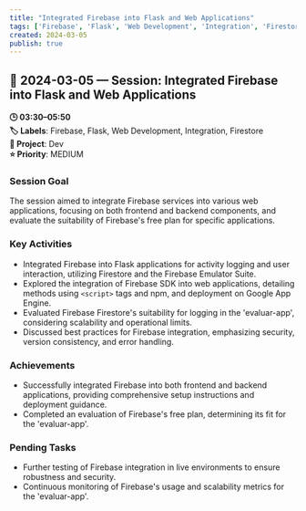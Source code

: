 ```yaml
---
title: "Integrated Firebase into Flask and Web Applications"
tags: ['Firebase', 'Flask', 'Web Development', 'Integration', 'Firestore']
created: 2024-03-05
publish: true
---
```


## 📅 2024-03-05 — Session: Integrated Firebase into Flask and Web Applications

**🕒 03:30–05:50**  
**🏷️ Labels**: Firebase, Flask, Web Development, Integration, Firestore  
**📂 Project**: Dev  
**⭐ Priority**: MEDIUM  


### Session Goal
The session aimed to integrate Firebase services into various web applications, focusing on both frontend and backend components, and evaluate the suitability of Firebase's free plan for specific applications.

### Key Activities
- Integrated Firebase into Flask applications for activity logging and user interaction, utilizing Firestore and the Firebase Emulator Suite.
- Explored the integration of Firebase SDK into web applications, detailing methods using `<script>` tags and npm, and deployment on Google App Engine.
- Evaluated Firebase Firestore's suitability for logging in the 'evaluar-app', considering scalability and operational limits.
- Discussed best practices for Firebase integration, emphasizing security, version consistency, and error handling.

### Achievements
- Successfully integrated Firebase into both frontend and backend applications, providing comprehensive setup instructions and deployment guidance.
- Completed an evaluation of Firebase's free plan, determining its fit for the 'evaluar-app'.

### Pending Tasks
- Further testing of Firebase integration in live environments to ensure robustness and security.
- Continuous monitoring of Firebase's usage and scalability metrics for the 'evaluar-app'.
